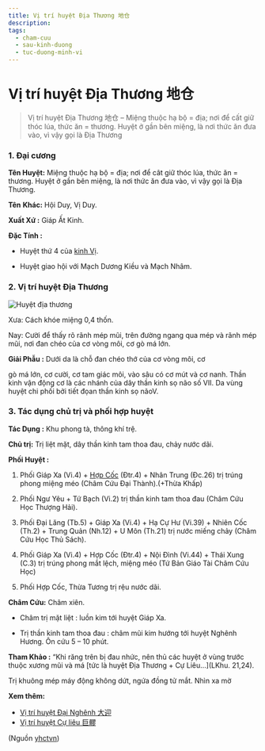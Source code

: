```yaml
---
title: Vị trí huyệt Địa Thương 地仓
description: 
tags:
  - cham-cuu
  - sau-kinh-duong
  - tuc-duong-minh-vi
---
```


# Vị trí huyệt Địa Thương 地仓 

> Vị trí huyệt Địa Thương 地仓 – Miệng thuộc hạ bộ = địa; nơi để cất giữ thóc lúa, thức ăn = thương. Huyệt ở gần bên miệng, là nơi thức ăn đưa vào, vì vậy gọi là Địa Thương

### 1. Đại cương

**Tên Huyệt:** Miệng thuộc hạ bộ = địa; nơi để cât giữ thóc lúa, thức ăn = thương. Huyệt ở gần bên miệng, là nơi thức ăn đưa vào, vì vậy gọi là Địa Thương.

**Tên** **Khác:** Hội Duy, Vị Duy.

**Xuất Xứ :** Giáp Ất Kinh.

**Đặc Tính :**

+ Huyệt thứ 4 của [kinh Vị](/yhctvn/kinh-tuc-duong-minh-vi/).

+ Huyệt giao hội với Mạch Dương Kiều và Mạch Nhâm.

### 2. Vị trí huyệt Địa Thương

![Huyệt địa thương](/imgs/yhctvn/Huyet-dia-thuong-300x169.png)

Xưa: Cách khóe miệng 0,4 thốn.

Nay: Cười để thấy rõ rãnh mép mũi, trên đường ngang qua mép và rãnh mép mũi, nơi đan chéo của cơ vòng môi, cơ gò má lớn.

**Giải Phẫu :** Dưới da là chỗ đan chéo thớ của cơ vòng môi, cơ

gò má lớn, cơ cười, cơ tam giác môi, vào sâu có cơ mút và cơ nanh. Thần kinh vận động cơ là các nhánh của dây thần kinh sọ não số VII. Da vùng huyệt chi phối bởi tiết đọan thần kinh sọ nãoV.

### 3. Tác dụng chủ trị và phối hợp huyệt

**Tác Dụng :** Khu phong tà, thông khí trệ.

**Chủ trị:** Trị liệt mặt, dây thần kinh tam thoa đau, chảy nước dãi.

**Phối Huyệt :**

1. Phối Giáp Xa (Vi.4) + [Hợp Cốc](/yhctvn/huyet-hop-coc-%e5%90%88-%e8%b0%b7/) (Đtr.4) + Nhân Trung (Đc.26) trị trúng phong miệng méo (Châm Cứu Đại Thành).(+Thừa Khấp)
2. Phối Ngư Yêu + Tứ Bạch (Vi.2) trị thần kinh tam thoa đau (Châm Cứu Học Thượng Hải).
3. Phối Đại Lăng (Tb.5) + Giáp Xa (Vi.4) + Hạ Cự Hư (Vi.39) + Nhiên Cốc (Th.2) + Trung Quản (Nh.12) + U Môn (Th.21) trị nước miếng chảy (Châm Cứu Học Thủ Sách).

4. Phối Giáp Xa (Vi.4) + Hợp Cốc (Đtr.4) + Nội Đình (Vi.44) + Thái Xung (C.3) trị trúng phong mắt lệch, miệng méo (Tứ Bản Giáo Tài Châm Cứu Học)
5. Phối Hợp Cốc, Thừa Tương trị rệu nước dãi.

**Châm Cứu:** Châm xiên.

+ Châm trị mặt liệt : luồn kim tới huyệt Giáp Xa.

+ Trị thần kinh tam thoa đau : châm mũi kim hướng tới huyệt Nghênh Hương. Ôn cứu 5 – 10 phút.

**Tham Khảo :** “Khi răng trên bị đau nhức, nên thủ các huyệt ở vùng trước thuộc xương mũi và má [tức là huyệt Địa Thương + Cự Liêu…](LKhu. 21,24).

Trị khuông mép máy động không dứt, ngứa đồng tử mắt. Nhìn xa mờ

**Xem thêm:**

* [Vị trí huyệt Đại Nghênh 大迎](/yhctvn/vi-tri-huyet-dai-nghenh-%e5%a4%a7%e8%bf%8e/)
* [Vị trí huyệt Cự liêu 巨髎](/yhctvn/vi-tri-huyet-cu-lieu-%e5%b7%a8%e9%ab%8e/)

(Nguồn <a href="https://yhctvn.com/vi-tri-huyet-dia-thuong-地仓/" target="_blank">yhctvn</a>)
